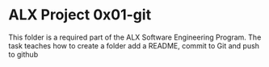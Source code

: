 <h1>ALX Project 0x01-git</h1>
<p>This folder is a required part of the ALX Software Engineering Program. The task teaches how to create a folder add a README, commit to Git and push to github</p>
